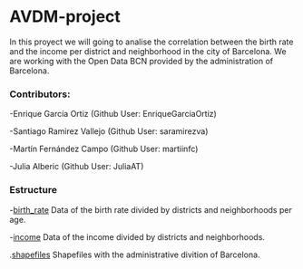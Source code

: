 # AVDM-project
In this proyect we will going to analise the correlation between the birth rate and the income per district and neighborhood in the city of Barcelona. We are working with the Open Data BCN provided by the administration of Barcelona.

### Contributors:
-Enrique García Ortiz (Github User: EnriqueGarciaOrtiz)

-Santiago Ramirez Vallejo (Github User: saramirezva)

-Martín Fernández Campo (Github User: martiinfc)

-Julia Alberic (Github User: JuliaAT)

### Estructure 
-[birth_rate](./Data/birth_rate) Data of the birth rate divided by districts and neighborhoods per age.

-[income](./Data/income) Data of the income divided by districts and neighborhoods.

.[shapefiles](./Data/shapefiles/BCN_UNITATS_ADM) Shapefiles with the administrative divition of Barcelona.
